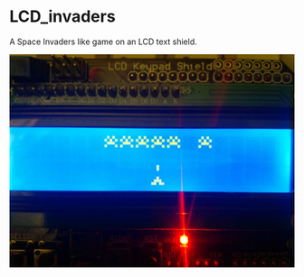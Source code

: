 # LCD_invaders
A Space Invaders like game on an LCD text shield. 

![](https://github.com/arduinocelentano/LCD_invaders/blob/master/lcdinvaders.jpg)
